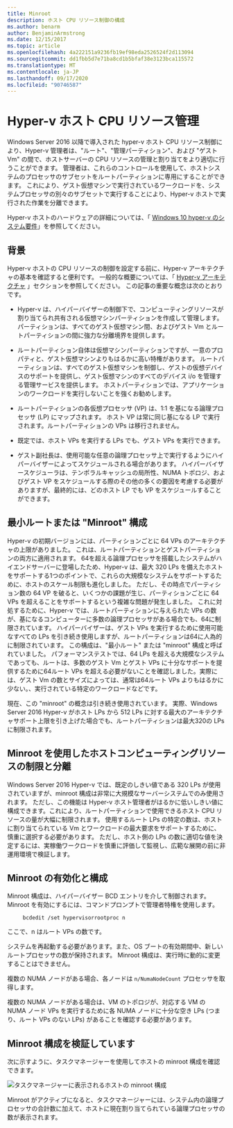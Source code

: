 ```yaml
---
title: Minroot
description: ホスト CPU リソース制御の構成
ms.author: benarm
author: BenjaminArmstrong
ms.date: 12/15/2017
ms.topic: article
ms.openlocfilehash: 4a222151a9236fb19ef98eda2526524f2d113094
ms.sourcegitcommit: dd1fbb5d7e71ba8cd1b5bfaf38e3123bca115572
ms.translationtype: MT
ms.contentlocale: ja-JP
ms.lasthandoff: 09/17/2020
ms.locfileid: "90746587"
---
```

# <a name="hyper-v-host-cpu-resource-management"></a>Hyper-v ホスト CPU リソース管理

Windows Server 2016 以降で導入された hyper-v ホスト CPU リソース制御により、Hyper-v 管理者は、"ルート"、"管理パーティション"、および "ゲスト Vm" の間で、ホストサーバーの CPU リソースの管理と割り当てをより適切に行うことができます。
管理者は、これらのコントロールを使用して、ホストシステムのプロセッサのサブセットをルートパーティションに専用にすることができます。
これにより、ゲスト仮想マシンで実行されているワークロードを、システムプロセッサの別々のサブセットで実行することにより、Hyper-v ホストで実行された作業を分離できます。

Hyper-v ホストのハードウェアの詳細については、「 [Windows 10 hyper-v のシステム要件](/virtualization/hyper-v-on-windows/reference/hyper-v-requirements)」を参照してください。

## <a name="background"></a>背景

Hyper-v ホストの CPU リソースの制御を設定する前に、Hyper-v アーキテクチャの基本を確認すると便利です。
一般的な概要については、「 [Hyper-v アーキテクチャ](../../../administration/performance-tuning/role/hyper-v-server/architecture.md) 」セクションを参照してください。
この記事の重要な概念は次のとおりです。

* Hyper-v は、ハイパーバイザーの制御下で、コンピューティングリソースが割り当てられ共有される仮想マシンパーティションを作成して管理します。  パーティションは、すべてのゲスト仮想マシン間、およびゲスト Vm とルートパーティションの間に強力な分離境界を提供します。

* ルートパーティション自体は仮想マシンパーティションですが、一意のプロパティと、ゲスト仮想マシンよりもはるかに高い特権があります。  ルートパーティションは、すべてのゲスト仮想マシンを制御し、ゲストの仮想デバイスのサポートを提供し、ゲスト仮想マシンのすべてのデバイス i/o を管理する管理サービスを提供します。  ホストパーティションでは、アプリケーションのワークロードを実行しないことを強くお勧めします。

* ルートパーティションの各仮想プロセッサ (VP) は、1:1 を基になる論理プロセッサ (LP) にマップされます。  ホスト VP は常に同じ基になる LP で実行されます。ルートパーティションの VPs は移行されません。

* 既定では、ホスト VPs を実行する LPs でも、ゲスト VPs を実行できます。

* ゲスト副社長は、使用可能な任意の論理プロセッサ上で実行するようにハイパーバイザーによってスケジュールされる場合があります。  ハイパーバイザースケジューラは、テンポラルキャッシュの局所性、NUMA トポロジ、およびゲスト VP をスケジュールする際のその他の多くの要因を考慮する必要がありますが、最終的には、どのホスト LP でも VP をスケジュールすることができます。

## <a name="the-minimum-root-or-minroot-configuration"></a>最小ルートまたは "Minroot" 構成

Hyper-v の初期バージョンには、パーティションごとに 64 VPs のアーキテクチャの上限がありました。  これは、ルートパーティションとゲストパーティションの両方に適用されます。  64を超える論理プロセッサを搭載したシステムがハイエンドサーバーに登場したため、Hyper-v は、最大 320 LPs を備えたホストをサポートする1つのポイントで、これらの大規模なシステムをサポートするために、ホストのスケール制限も進化しました。  ただし、その時点でパーティション数の 64 VP を破ると、いくつかの課題が生じ、パーティションごとに 64 VPs を超えることをサポートするという複雑な問題が発生しました。  これに対処するために、Hyper-v では、ルートパーティションに与えられた VPs の数が、基になるコンピューターに多数の論理プロセッサがある場合でも、64に制限されています。  ハイパーバイザーは、ゲスト VPs を実行するために使用可能なすべての LPs を引き続き使用しますが、ルートパーティションは64に人為的に制限されています。  この構成は、"最小ルート" または "minroot" 構成と呼ばれていました。  パフォーマンステストでは、64 LPs を超える大規模なシステムであっても、ルートは、多数のゲスト Vm とゲスト VPs に十分なサポートを提供するために64ルート VPs を超える必要がないことを確認しました。実際には、ゲスト Vm の数とサイズによっては、通常は64ルート VPs よりもはるかに少ない。、実行されている特定のワークロードなどです。

現在、この "minroot" の概念は引き続き使用されています。  実際、Windows Server 2016 Hyper-v がホスト LPs から 512 LPs に対する最大のアーキテクチャサポート上限を引き上げた場合でも、ルートパーティションは最大320の LPs に制限されます。

## <a name="using-minroot-to-constrain-and-isolate-host-compute-resources"></a>Minroot を使用したホストコンピューティングリソースの制限と分離
Windows Server 2016 Hyper-v では、既定のしきい値である 320 LPs が使用されていますが、minroot 構成は非常に大規模なサーバーシステムでのみ使用されます。  ただし、この機能は Hyper-v ホスト管理者がはるかに低いしきい値に構成できます。これにより、ルートパーティションで使用できるホスト CPU リソースの量が大幅に制限されます。  使用するルート LPs の特定の数は、ホストに割り当てられている Vm とワークロードの最大要求をサポートするために、慎重に選択する必要があります。  ただし、ホスト側の LPs の数に適切な値を決定するには、実稼働ワークロードを慎重に評価して監視し、広範な展開の前に非運用環境で検証します。

## <a name="enabling-and-configuring-minroot"></a>Minroot の有効化と構成

Minroot 構成は、ハイパーバイザー BCD エントリを介して制御されます。 Minroot を有効にするには、コマンドプロンプトで管理者特権を使用します。

```
     bcdedit /set hypervisorrootproc n
```
ここで、n はルート VPs の数です。

システムを再起動する必要があります。また、OS ブートの有効期間中、新しいルートプロセッサの数が保持されます。  Minroot 構成は、実行時に動的に変更することはできません。

複数の NUMA ノードがある場合、各ノードは `n/NumaNodeCount` プロセッサを取得します。

複数の NUMA ノードがある場合は、VM のトポロジが、対応する VM の NUMA ノード VPs を実行するために各 NUMA ノードに十分な空き LPs (つまり、ルート VPs のない LPs) があることを確認する必要があります。

## <a name="verifying-the-minroot-configuration"></a>Minroot 構成を検証しています

次に示すように、タスクマネージャーを使用してホストの minroot 構成を確認できます。

![タスクマネージャーに表示されるホストの minroot 構成](./media/minroot-taskman.png)

Minroot がアクティブになると、タスクマネージャーには、システム内の論理プロセッサの合計数に加えて、ホストに現在割り当てられている論理プロセッサの数が表示されます。